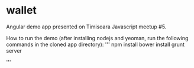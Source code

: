 wallet
======

Angular demo app presented on Timisoara Javascript meetup #5.

How to run the demo (after installing nodejs and yeoman, run the following commands in the cloned app directory):
'''
npm install 
bower install
grunt server

'''

